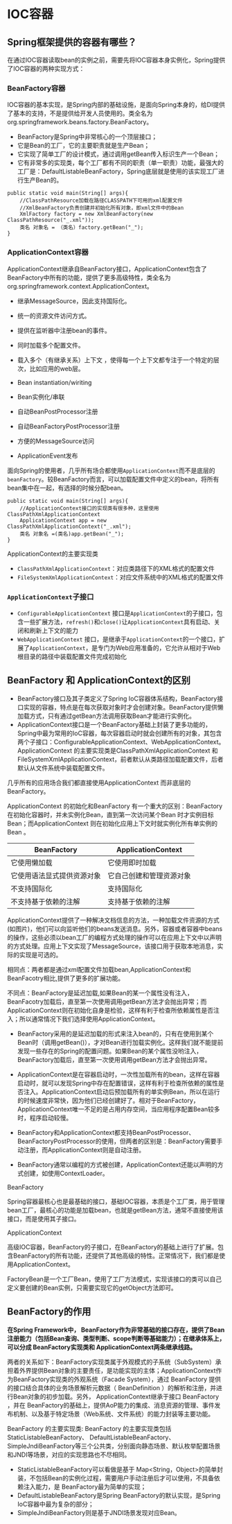# IOC容器

## Spring框架提供的容器有哪些？

在通过IOC容器读取bean的实例之前，需要先将IOC容器本身实例化，Spring提供了IOC容器的两种实现方式：

### BeanFactory容器

IOC容器的基本实现，是Spring内部的基础设施，是面向Spring本身的，给DI提供了基本的支持，不是提供给开发人员使用的。类全名为org.springframework.beans.factory.BeanFactory。

-   BeanFactory是Spring中非常核心的一个顶层接口；
-   它是Bean的工厂，它的主要职责就是生产Bean；
-   它实现了简单工厂的设计模式，通过调用getBean传入标识生产一个Bean；
-   它有非常多的实现类，每个工厂都有不同的职责（单一职责）功能，最强大的工厂是：DefaultListableBeanFactory，Spring底层就是使用的该实现工厂进行生产Bean的。

```
public static void main(String[] args){
	//ClassPathResource加载在路径CLASSPATH下可用的xml配置文件
	//XmlBeanFactory负责创建并初始化所有对象，即xml文件中的Bean
	XmlFactory factory = new XmlBeanFactory(new ClassPathResource("_.xml"));
	类名 对象名 = （类名）factory.getBean("_");
}
```

### ApplicationContext容器

ApplicationContext继承自BeanFactory接口，ApplicationContext包含了BeanFactory中所有的功能，提供了更多高级特性，类全名为org.springframework.context.ApplicationContext。

-   继承MessageSource，因此支持国际化。
-   统一的资源文件访问方式。
-   提供在监听器中注册bean的事件。
-   同时加载多个配置文件。
-   载入多个（有继承关系）上下文 ，使得每一个上下文都专注于一个特定的层次，比如应用的web层。



-   Bean instantiation/wiriting
-   Bean实例化/串联
-   自动BeanPostProcessor注册
-   自动BeanFactoryPostProcessor注册
-   方便的MessageSource访问
-   ApplicationEvent发布

面向Spring的使用者，几乎所有场合都使用`ApplicationContext`而不是底层的`beanFactory`。较BeanFactory而言，可以加载配置文件中定义的bean，将所有bean集中在一起，有选择的时候分配bean。

```
public static void main(String[] args){
    //ApplicationContext接口的实现类有很多种，这里使用ClassPathXmlApplicationContext
    ApplicationContext app = new ClassPathXmlApplicationContext("_.xml");
    类名 对象名 =(类名)app.getBean("_");
}
```

ApplicationContext的主要实现类

-   `ClassPathXmlApplicationContext`：对应类路径下的XML格式的配置文件
-   `FileSystemXmlApplicationContext`：对应文件系统中的XML格式的配置文件

### `ApplicationContext`子接口

-   `ConfigurableApplicationContext` 接口是`ApplicationContext`的子接口，包含一些扩展方法，`refresh()`和`close()`让`ApplicationContext`具有启动、关闭和刷新上下文的能力
-   `WebApplicationContext` 接口，是继承于`ApplicationContext`的一个接口，扩展了`ApplicationContext`，是专门为Web应用准备的，它允许从相对于Web根目录的路径中装载配置文件完成初始化

## BeanFactory 和 ApplicationContext的区别 

-   BeanFactory接口及其子类定义了Spring IoC容器体系结构，BeanFactory接口实现的容器，特点是在每次获取对象时才会创建对象。BeanFactory提供懒加载方式，只有通过getBean方法调用获取Bean才能进行实例化。
-   ApplicationContext接口是一个BeanFactory基础上封装了更多功能的，Spring中最为常用的IoC容器，每次容器启动时就会创建所有的对象，其包含两个子接口：ConfigurableApplicationContext、WebApplicationContext。ApplicationContext 的主要实现类是ClassPathXmlApplicationContext 和FileSystemXmlApplicationContext，前者默认从类路径加载配置文件，后者默认从文件系统中装载配置文件。

几乎所有的应用场合我们都直接使用ApplicationContext 而非底层的BeanFactory。

ApplicationContext 的初始化和BeanFactory 有一个重大的区别：BeanFactory在初始化容器时，并未实例化Bean，直到第一次访问某个Bean 时才实例目标Bean；而ApplicationContext 则在初始化应用上下文时就实例化所有单实例的Bean 。

| BeanFactory                | ApplicationContext       |
| -------------------------- | ------------------------ |
| 它使用懒加载               | 它使用即时加载           |
| 它使用语法显式提供资源对象 | 它自己创建和管理资源对象 |
| 不支持国际化               | 支持国际化               |
| 不支持基于依赖的注解       | 支持基于依赖的注解       |

ApplicationContext提供了一种解决文档信息的方法，一种加载文件资源的方式(如图片)，他们可以向监听他们的beans发送消息。另外，容器或者容器中beans的操作，这些必须以bean工厂的编程方式处理的操作可以在应用上下文中以声明的方式处理。应用上下文实现了MessageSource，该接口用于获取本地消息，实际的实现是可选的。

相同点：两者都是通过xml配置文件加载bean,ApplicationContext和BeanFacotry相比,提供了更多的扩展功能。

不同点：BeanFactory是延迟加载,如果Bean的某一个属性没有注入，BeanFacotry加载后，直至第一次使用调用getBean方法才会抛出异常；而ApplicationContext则在初始化自身是检验，这样有利于检查所依赖属性是否注入；所以通常情况下我们选择使用ApplicationContext。

-   BeanFactory采用的是延迟加载的形式来注入bean的，只有在使用到某个Bean时（调用getBean()），才对Bean进行加载实例化。这样我们就不能提前发现一些存在的Spring的配置问题。如果Bean的某个属性没哟注入，BeanFactory加载后，直至第一次使用调用getBean方法才会抛出异常。
-   ApplicationContext是在容器启动时，一次性加载所有的bean，这样在容器启动时，就可以发现Spring中存在配置错误，这样有利于检查所依赖的属性是否注入。ApplicationContext启动后预加载所有的单实例Bean，所以在运行的时候速度非常快，因为他们已经创建好了。相对于BeanFactory，ApplicationContext唯一不足的是占用内存空间，当应用程序配置Bean较多时，程序启动较慢。

-   BeanFactory和ApplicationContext都支持BeanPostProcessor、BeanFactoryPostProcessor的使用，但两者的区别是：BeanFactory需要手动注册，而ApplicationContext则是自动注册。

-   BeanFactory通常以编程的方式被创建，ApplicationContext还能以声明的方式创建，如使用ContextLoader。

BeanFactory

Spring容器最核心也是最基础的接口，基础IOC容器，本质是个工厂类，用于管理bean工厂，最核心的功能是加载bean，也就是getBean方法，通常不直接使用该接口，而是使用其子接口。

ApplicationContext

高级IOC容器，BeanFactory的子接口，在BeanFactory的基础上进行了扩展。包含BeanFactory的所有功能，还提供了其他高级的特性。正常情况下，我们都是使用ApplicationContext。

FactoryBean是一个工厂Bean，使用了工厂方法模式，实现该接口的类可以自己定义要创建的Bean实例，只需要实现它的getObject方法即可。

## BeanFactory的作用

**在Spring Framework中， BeanFactory作为非常基础的接口存在，提供了Bean注册能力（包括Bean查询、类型判断、scope判断等基础能力）；在继承体系上，可以分成 BeanFactory实现类和 ApplicationContext两条继承线路。**

两者的关系如下：BeanFactory实现类属于外观模式的子系统（SubSystem）承担着外界提供Bean对象的主要责任，是功能实现的主体；ApplicationContext作为BeanFactory实现类的外观系统（Facade System），通过 BeanFactory 提供的接口结合具体的业务场景解析元数据（ BeanDefinition ）的解析和注册，并进行Bean对象的初步加载。另外， ApplicationContext继承于接口 BeanFactory ，并在 BeanFactory的基础上，提供AoP能力的集成、消息资源的管理、事件发布机制、以及基于特定场景（Web系统、文件系统）的能力封装等主要功能。

BeanFactory 的主要实现类: BeanFactory 的主要实现类包括 StaticListableBeanFactory、 DefaultListableBeanFactory、 SimpleJndiBeanFactory等三个公共类，分别面向静态场景、默认枚举配置场景和JNDI等场景，对应的实现思路也不尽相同。

-   StaticListableBeanFactory可以看做是基于 Map<String，Object>的简单封装，不包括Bean的实例化过程，需要用户手动注册后才可以使用，不具备依赖注入能力，是 BeanFactory最为简单的实现；
-   DefaultListableBeanFactory是Spring BeanFactory的默认实现，是Spring IoC容器中最为复杂的部分；
-   SimpleJndiBeanFactory则是基于JNDI场景发现对应Bean。

